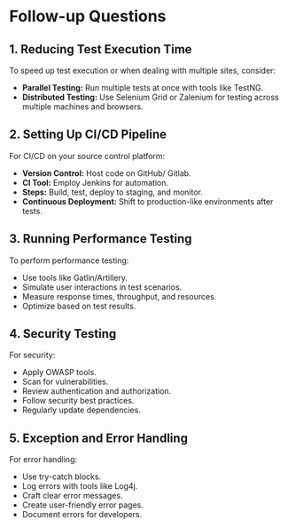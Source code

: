 # Follow-up Questions

## 1. Reducing Test Execution Time
To speed up test execution or when dealing with multiple sites, consider:
- **Parallel Testing:** Run multiple tests at once with tools like TestNG.
- **Distributed Testing:** Use Selenium Grid or Zalenium for testing across multiple machines and browsers.

## 2. Setting Up CI/CD Pipeline
For CI/CD on your source control platform:
- **Version Control:** Host code on GitHub/ Gitlab.
- **CI Tool:** Employ Jenkins for automation.
- **Steps:** Build, test, deploy to staging, and monitor.
- **Continuous Deployment:** Shift to production-like environments after tests.

## 3. Running Performance Testing
To perform performance testing:
- Use tools like Gatlin/Artillery.
- Simulate user interactions in test scenarios.
- Measure response times, throughput, and resources.
- Optimize based on test results.

## 4. Security Testing
For security:
- Apply OWASP tools.
- Scan for vulnerabilities.
- Review authentication and authorization.
- Follow security best practices.
- Regularly update dependencies.

## 5. Exception and Error Handling
For error handling:
- Use try-catch blocks.
- Log errors with tools like Log4j.
- Craft clear error messages.
- Create user-friendly error pages.
- Document errors for developers.